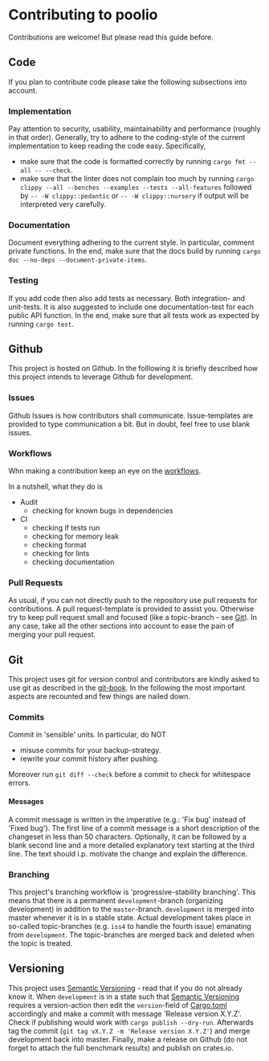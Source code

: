 # Contributing to poolio

Contributions are welcome!
But please read this guide before.

## Code

If you plan to contribute code please take the following subsections into account.

### Implementation

Pay attention to security, usability, maintainability and performance (roughly in that order).
Generally, try to adhere to the coding-style of the current implementation to keep reading the code easy.
Specifically,
- make sure that the code is formatted correctly by running `cargo fmt --all -- --check`.
- make sure that the linter does not complain too much by running `cargo clippy --all --benches --examples --tests --all-features` followed by `-- -W clippy::pedantic` or `-- -W clippy::nursery` if output will be interpreted very carefully.

### Documentation

Document everything adhering to the current style.
In particular, comment private functions.
In the end, make sure that the docs build by running `cargo doc --no-deps --document-private-items`.

### Testing

If you add code then also add tests as necessary.
Both integration- and unit-tests.
It is also suggested to include one documentation-test for each public API function.
In the end, make sure that all tests work as expected by running `cargo test`.

## Github

This project is hosted on Github.
In the folllowing it is briefly described how this project intends to leverage Github for development.

### Issues

Github Issues is how contributors shall communicate.
Issue-templates are provided to type communication a bit.
But in doubt, feel free to use blank issues.

### Workflows

Whn making a contribution keep an eye on the [workflows](.github/workflows).

In a nutshell, what they do is

- Audit
  * checking for known bugs in dependencies
- CI
  * checking if tests run
  * checking for memory leak
  * checking format
  * checking for lints
  * checking documentation

### Pull Requests

As usual, if you can not directly push to the repository use pull requests for contributions.
A pull request-template is provided to assist you.
Otherwise try to keep pull request small and focused (like a topic-branch - see [Git](#git)).
In any case, take all the other sections into account to ease the pain of merging your pull request.

## Git

This project uses git for version control and contributors are kindly asked to use git as described in the [git-book](https://git-scm.com/book/en/v2).
In the following the most important aspects are recounted and few things are nailed down.

### Commits

Commit in 'sensible' units.
In particular, do NOT
- misuse commits for your backup-strategy.
- rewrite your commit history after pushing.

Moreover run `git diff --check` before a commit to check for whitespace errors.

#### Messages

A commit message is written in the imperative (e.g.: 'Fix bug' instead of 'Fixed bug').
The first line of a commit message is a short description of the changeset in less than 50 characters.
Optionally, it can be followed by a blank second line and a more detailed explanatory text starting at the third line.
The text should i.p. motivate the change and explain the difference.

### Branching

This project's branching workflow is 'progressive-stability branching'.
This means that there is a permanent `development`-branch (organizing development) in addition to the `master`-branch.
`development` is merged into master whenever it is in a stable state.
Actual development takes place in so-called topic-branches (e.g. `iss4` to handle the fourth issue) emanating from `development`.
The topic-branches are merged back and deleted when the topic is treated.

## Versioning

This project uses [Semantic Versioning](https://semver.org) - read that if you do not already know it.
When `development` is in a state such that [Semantic Versioning](https://semver.org) requires a version-action then edit the `version`-field of [Cargo.toml](Cargo.toml) accordingly and make a commit with message 'Release version X.Y.Z'.
Check if publishing would work with `cargo publish --dry-run`.
Afterwards tag the commit (`git tag vX.Y.Z -m 'Release version X.Y.Z'`) and merge development back into master.
Finally, make a release on Github (do not forget to attach the full benchmark results) and publish on crates.io.
